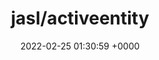 ---
title: "jasl/activeentity"
link: "https://github.com/jasl/activeentity"
date: "2022-02-25 01:30:59 +0000"
---